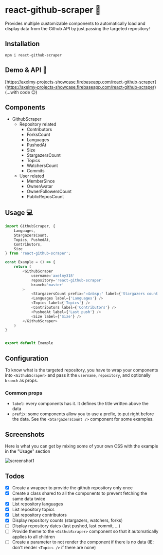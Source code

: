 
# react-github-scraper 👋

Provides multiple customizable components to automatically load and display data from the Github API by just passing the targeted repository!

## Installation
`npm i react-github-scraper`

## Demo & API 👀

[https://axelmy-projects-showcase.firebaseapp.com/react-github-scraper](https://axelmy-projects-showcase.firebaseapp.com/react-github-scraper) (...with code 😉)

## Components

- GithubScraper
    - Repository related
        - Contributors
        - ForksCount
        - Languages
        - PushedAt
        - Size
        - StargazersCount
        - Topics
        - WatchersCount
        - Commits
    - User related
        - MemberSince
        - OwnerAvatar
        - OwnerFollowersCount
        - PublicReposCount

## Usage 💻

```javascript
import GithubScraper, { 
    Languages, 
    StargazersCount, 
    Topics, PushedAt, 
    Contributors, 
    Size 
} from 'react-github-scraper';

const Example = () => {
    return (
        <GithubScraper 
            username='axelmy318' 
            repository='react-github-scraper' 
            branch='master'
        >
            <StargazersCount prefix="⭐&nbsp;" label={'Stargazers count'} />
            <Languages label={'Languages'} />
            <Topics label={'Topics'} />
            <Contributors label={'Contributors'} />
            <PushedAt label={'Last push'} />
            <Size label={'Size'} />
        </GithubScraper>
    )
}


export default Example
```


## Configuration

To know what is the targeted repository, you have to wrap your components into `<GithubScraper>` and pass it the `username`, `repository`, and optionally `branch` as props.


### Common props
- `label`: every components has it. It defines the title written above the data
- `prefix`: some components allow you to use a prefix, to put right before the data. See the `<StargazersCount />` component for some examples.


## Screenshots
Here is what you can get by mixing some of your own CSS with the example in the "Usage" section

![screenshot1](https://i.imgur.com/AqfIWku.png)


## Todos
- [x] Create a wrapper to provide the github repository only once
- [x] Create a class shared to all the components to prevent fetching the same data twice
- [x] List repository languages
- [x] List repository topics
- [x] List repository contributors
- [x] Display repository counts (stargazers, watchers, forks)
- [ ] Display repository dates (last pushed, last commit, ...)
- [ ] Provide theme to the `<GithubScraper>` component so that it automatically applies to all children
- [ ] Create a parameter to not render the component if there is no data (IE: don't render `<Topics />` if there are none)